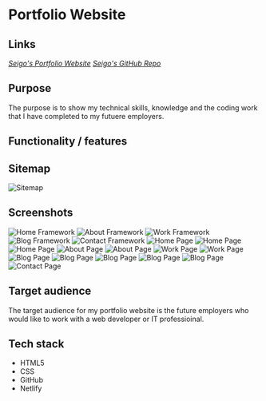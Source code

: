 # Portfolio Website
## Links
*[Seigo's Portfolio Website](https://seigo-portfolio-assignment.netlify.app/)*
*[Seigo's GitHub Repo](https://github.com/miyakeseigo/projects.git)*

## Purpose
The purpose is to show my technical skills, knowledge and the coding work that I have completed to my futuere employers.

## Functionality / features

## Sitemap
![Sitemap](/docs/sitemap.jpg)

## Screenshots
![Home Framework](/docs/home.png)
![About Framework](/docs/about.png)
![Work Framework](/docs/work.png)
![Blog Framework](/docs/blog.png)
![Contact Framework](/docs/contact.png)
![Home Page](/docs/homepage1.png)
![Home Page](/docs/homepage2.png)
![Home Page](/docs/homepage3.png)
![About Page](/docs/aboutpage1.png)
![About Page](/docs/aboutpage2.png)
![Work Page](/docs/workpage1.png)
![Work Page](/docs/workpage2.png)
![Blog Page](/docs/blogpage1.png)
![Blog Page](/docs/blogpage2.png)
![Blog Page](/docs/blogpage3.png)
![Blog Page](/docs/blogpage4.png)
![Blog Page](/docs/blogpage5.png)
![Contact Page](/docs/contactpage.png)
     
## Target audience
The target audience for my portfolio website is the future employers who would like to work with a web developer or IT professioinal.
     
## Tech stack
- HTML5 
- CSS
- GitHub
- Netlify